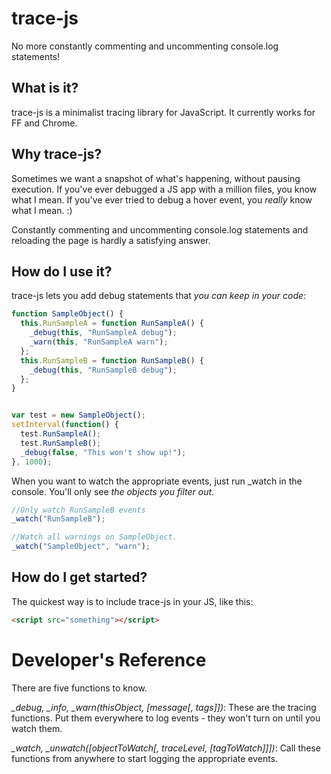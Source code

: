 trace-js
========

No more constantly commenting and uncommenting console.log statements!

What is it?
-----------
trace-js is a minimalist tracing library for JavaScript. It currently works for FF and Chrome.

Why trace-js?
-------------
Sometimes we want a snapshot of what's happening, without pausing execution. If you've ever debugged a JS app with a million files, you know what I mean. If you've ever tried to debug a hover event, you _really_ know what I mean. :)

Constantly commenting and uncommenting console.log statements and reloading the page is hardly a satisfying answer.

How do I use it?
----------------

trace-js lets you add debug statements that *you can keep in your code*:

``` js
function SampleObject() {
  this.RunSampleA = function RunSampleA() {
    _debug(this, "RunSampleA debug");
    _warn(this, "RunSampleA warn");
  };
  this.RunSampleB = function RunSampleB() {
    _debug(this, "RunSampleB debug");
  };
}


var test = new SampleObject();
setInterval(function() {
  test.RunSampleA();
  test.RunSampleB();
  _debug(false, "This won't show up!");
}, 1000);
```

When you want to watch the appropriate events, just run _watch in the console. You'll only see *the objects you filter out*.

``` js
//Only watch RunSampleB events
_watch("RunSampleB");

//Watch all warnings on SampleObject.
_watch("SampleObject", "warn");

```


How do I get started?
---------------------

The quickest way is to include trace-js in your JS, like this:
``` html
<script src="something"></script>
```

Developer's Reference
====================
There are five functions to know.

*_debug, _info, _warn(thisObject, [message[, tags]])*: These are the tracing functions. Put them everywhere to log events - they won't turn on until you watch them.

*_watch, _unwatch([objectToWatch[, traceLevel, [tagToWatch]]])*: Call these functions from anywhere to start logging the appropriate events.